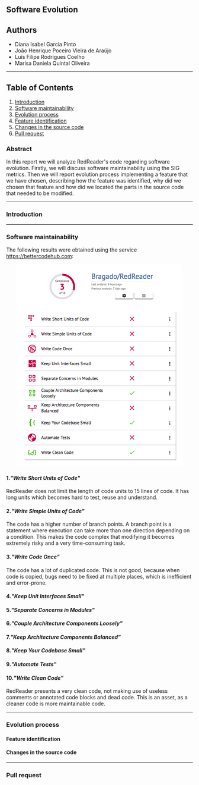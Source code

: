 ## Software Evolution

## Authors

* Diana Isabel Garcia Pinto
* João Henrique Poceiro Vieira de Araújo
* Luís Filipe Rodrigues Coelho
* Marisa Daniela Quintal Oliveira

---
## Table of Contents
1. [Introduction](#intro)
2. [Software maintainability](#maint)
3. [Evolution process](#evol)
  1. [Feature identification](#ident)
  2. [Changes in the source code](#change)
4. [Pull request](#pull)

### Abstract

In this report we will analyze RedReader's code regarding software evolution. Firstly, we will discuss software maintainability using the SIG metrics. Then we will report evolution process implementing a feature that we have chosen, describing how the feature was identified,
why did we chosen that feature and how did we located the parts in the source code that needed to be modified.

---

### <a name="intro"></a> Introduction


---

### <a name="maint"></a> Software maintainability

The following results were obtained using the service https://bettercodehub.com:

<p align="center">
  <img src="https://github.com/Bragado/RedReader/blob/master/esofDocs/img/maintenance.png" alt="Maintenance"/>
</p>

#### 1.*"Write Short Units of Code"*

RedReader does not limit the length of code units to 15 lines of code. It has long units which becomes hard to test, reuse and understand.

#### 2.*"Write Simple Units of Code"*

The code has a higher number of branch points. A branch point is a statement where execution can take more than one direction depending on a condition. This makes the code complex that modifying it becomes extremely risky and a very time-consuming task.

#### 3.*"Write Code Once"*

The code has a lot of duplicated code. This is not good, because when code is copied, bugs need to be fixed at multiple places, which is inefficient and error-prone.

#### 4.*"Keep Unit Interfaces Small"*
#### 5.*"Separate Concerns in Modules"*
#### 6.*"Couple Architecture Components Loosely"*
#### 7.*"Keep Architecture Components Balanced"*
#### 8.*"Keep Your Codebase Small"*
#### 9.*"Automate Tests"*
#### 10.*"Write Clean Code"*

RedReader presents a very clean code, not making use of useless comments or annotated code blocks and dead code. This is an asset, as a cleaner code is more maintainable code.

---

### <a name="evol"></a> Evolution process

#### <a name="ident"></a> Feature identification

#### <a name="change"></a> Changes in the source code

---

### <a name="pull"></a> Pull request
